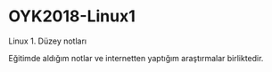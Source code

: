 # OYK2018-Linux1

Linux 1. Düzey notları

Eğitimde aldığım notlar ve internetten yaptığım araştırmalar birliktedir.
